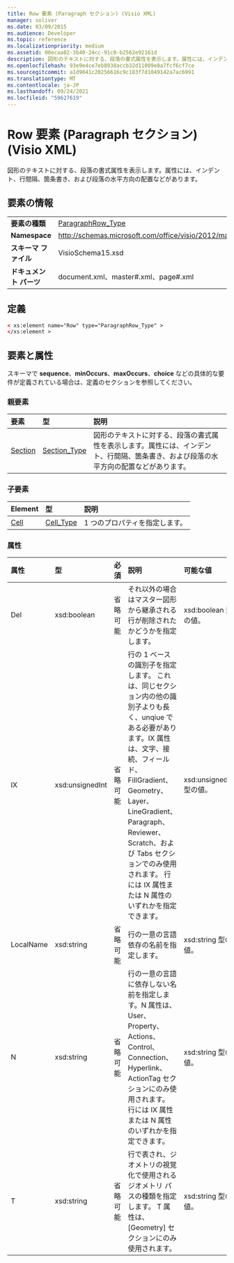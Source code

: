 ```yaml
---
title: Row 要素 (Paragraph セクション) (Visio XML)
manager: soliver
ms.date: 03/09/2015
ms.audience: Developer
ms.topic: reference
ms.localizationpriority: medium
ms.assetid: 00ecaa82-3b40-24cc-91c0-b2562e92161d
description: 図形のテキストに対する、段落の書式属性を表示します。属性には、インデント、行間隔、箇条書き、および段落の水平方向の配置などがあります。
ms.openlocfilehash: 93e9e4ce7eb8938accb32d11009e8a7fcf6cf7ce
ms.sourcegitcommit: a1d9041c20256616c9c183f7d1049142a7ac6991
ms.translationtype: MT
ms.contentlocale: ja-JP
ms.lasthandoff: 09/24/2021
ms.locfileid: "59627619"
---
```

# <a name="row-element-paragraph-section-visio-xml"></a>Row 要素 (Paragraph セクション) (Visio XML)

図形のテキストに対する、段落の書式属性を表示します。属性には、インデント、行間隔、箇条書き、および段落の水平方向の配置などがあります。
  
## <a name="element-information"></a>要素の情報

|||
|:-----|:-----|
|**要素の種類** <br/> |[ParagraphRow_Type](paragraphrow_type-complextypevisio-xml.md) <br/> |
|**Namespace** <br/> |http://schemas.microsoft.com/office/visio/2012/main  <br/> |
|**スキーマ ファイル** <br/> |VisioSchema15.xsd  <br/> |
|**ドキュメント パーツ** <br/> |document.xml、master#.xml、page#.xml  <br/> |
   
## <a name="definition"></a>定義

```XML
< xs:element name="Row" type="ParagraphRow_Type" >
</xs:element >
```

## <a name="elements-and-attributes"></a>要素と属性

スキーマで **sequence**、**minOccurs**、**maxOccurs**、**choice** などの具体的な要件が定義されている場合は、定義のセクションを参照してください。 
  
### <a name="parent-elements"></a>親要素

|**要素**|**型**|**説明**|
|:-----|:-----|:-----|
|[Section](section-element-sheet_type-complextypevisio-xml.md) <br/> |[Section_Type](section_type-complextypevisio-xml.md) <br/> |図形のテキストに対する、段落の書式属性を表示します。属性には、インデント、行間隔、箇条書き、および段落の水平方向の配置などがあります。  <br/> |
   
### <a name="child-elements"></a>子要素

|**Element**|**型**|**説明**|
|:-----|:-----|:-----|
|[Cell](cell-element-paragraph-sectionvisio-xml.md) <br/> |[Cell_Type](cell_type-complextypevisio-xml.md) <br/> |1 つのプロパティを指定します。  <br/> |
   
### <a name="attributes"></a>属性

|**属性**|**型**|**必須**|**説明**|**可能な値**|
|:-----|:-----|:-----|:-----|:-----|
|Del  <br/> |xsd:boolean  <br/> |省略可能  <br/> |それ以外の場合はマスター図形から継承される行が削除されたかどうかを指定します。  <br/> |xsd:boolean 型の値。  <br/> |
|IX  <br/> |xsd:unsignedInt  <br/> |省略可能  <br/> |行の 1 ベースの識別子を指定します。 これは、同じセクション内の他の識別子よりも長く、unqiue である必要があります。IX 属性は、文字、接続、フィールド、FillGradient、Geometry、Layer、LineGradient、Paragraph、Reviewer、Scratch、および Tabs セクションでのみ使用されます。 行には IX 属性または N 属性のいずれかを指定できます。  <br/> |xsd:unsignedInt 型の値。  <br/> |
|LocalName  <br/> |xsd:string  <br/> |省略可能  <br/> |行の一意の言語依存の名前を指定します。  <br/> |xsd:string 型の値。  <br/> |
|N  <br/> |xsd:string  <br/> |省略可能  <br/> |行の一意の言語に依存しない名前を指定します。N 属性は、User、Property、Actions、Control、Connection、Hyperlink、ActionTag セクションにのみ使用されます。 行には IX 属性または N 属性のいずれかを指定できます。  <br/> |xsd:string 型の値。  <br/> |
|T  <br/> |xsd:string  <br/> |省略可能  <br/> |行で表され、ジオメトリの視覚化で使用されるジオメトリ パスの種類を指定します。 T 属性は、[Geometry] セクションにのみ使用されます。  <br/> |xsd:string 型の値。  <br/> |
   

